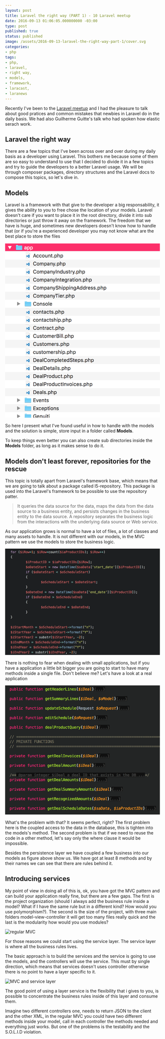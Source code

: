 ```yaml
---
layout: post
title: Laravel the right way (PART 1) - 10 Laravel meetup
date: 2016-09-13 01:06:05.000000000 -03:00
type: post
published: true
status: published
image: /assets/2016-09-13-laravel-the-right-way-part-1/cover.svg
categories:
- php
tags:
- php,
- laravel,
- right way,
- models,
- framework,
- laracast,
- laranews
---
```


Recently I've been to the <a href="http://www.meetup.com/pt-BR/Laravel-SP/events/233563455/" target="_blank">Laravel meetup</a> and I had the pleasure to talk about good pratices and common
 mistakes that newbies in Laravel do in the daily basis. We  had also Guilherme Guitte's
 talk who had spoken how elastic serach work.

## Laravel the right way

There are a few topics that I've been across over and over during my daily basis as a developer using Laravel.
This bothers me because some of them are so easy to understand to use that I decided to divide it in a few 
topics and try to guide the developers to a better Laravel usage. We will be through composer packages, directory 
structures and the Laravel docs to compose this topics, so let's dive in.

## Models

Laravel is a framework with that give to the developer a big responsability, it gives the ability to you to free chose the location
of your models. Laravel doesn't care if you want to place it in the root directory, divide it into sub directories or
just throw it away on the framework.
The freedom that we have is huge, and sometimes new developers doesn't know how to handle that (or if you're
a experienced developer you may not know what are the best place to store the files

![Models](/assets/2016-09-13-laravel-the-right-way-part-1/models.png "Models")

So here I present what I've found useful in how to handle with the models and the solution is simple, store input
in a folder called <strong>Models</strong>.

To keep things even better you can also create sub directories inside the <strong>Models</strong> folder, as long as it makes
sense to do it.

## Models don't least forever, repositories for the rescue

This topic is totally apart from Laravel's framework base, which means that we are going to talk about
a package called l5-repository. This package is used into the Laravel's framework to be possible to use
the repository patter.

> It queries the data source for the data, maps the data from the data source to a business entity,
and persists changes in the business entity to the data source. A repository separates the business
logic from the interactions with the underlying data source or Web service.

As our application grows is normal to have a lot of files, a lot of classes and many assets to handle.
It is not different with our models, in the MVC pattern we use the models to store the business logic.

![Business rules inside a model](/assets/2016-09-13-laravel-the-right-way-part-1/model-rules.png "Business rules inside a model")

There is nothing to fear when dealing with small applications, but if you have a application a little bit
bigger you are going to start to have many methods inside a single file. Don't believe me? Let's have a look
at a real application

![Too many methods](/assets/2016-09-13-laravel-the-right-way-part-1/methods.png "Too many methods")

What's the problem with that? It seems perfect, right? The first problem here is the coupled access
to the data in the database, this is tighten into the models's method. The second problem is that
if we need to reuse the code in a other method, let's say only the where clause it would be impossible.

Besides the persistence layer we have coupled a few business into our models as figure above show us. We have got at
least 8 methods and by their names we can see that there are rules behind it.

## Introducing services

My point of view in doing all of this is, ok, you have got the MVC pattern and can build your application really fine, but
there are a few gaps. The first is the project organization (should I always add the business rule inside a model? What if I have the
same rule but in a different kind? How would you use polymorphism?). The second is the size of the project, with
three main folders model-view-controller it will get too many files really quick and the last is the modularity
how would you use modules?

![regular MVC](/assets/2016-09-13-laravel-the-right-way-part-1/mvc.png "regular MVC")

For those reasons we could start using the service layer. The service layer is where all the business rules lives.

The basic approach is to build the services and the service is going to use the models, and the controllers will use
the service. This must by single direction, which means that services doesn't uses controller otherwise there is
no point to have a layer specific to it.

![MVC and service layer](/assets/2016-09-13-laravel-the-right-way-part-1/mvc-service-layer.png "MVC and service layer")

The good point of using a layer service is the flexibility that i gives to you, is possible to concentrate 
the business rules inside of this layer and consume them.

Imagine two different controllers one, needs to return JSON to the client and the other XML, in the regular MVC
you could have two different methods inside your model, call in each controller the methods needed and everything just 
works. But one of the problems is the testability and the S.O.L.I.D violation.


